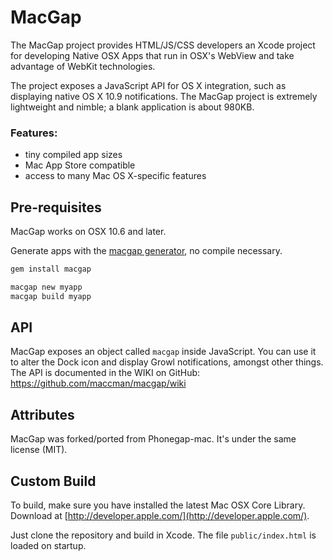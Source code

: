 # MacGap

The MacGap project provides HTML/JS/CSS developers an Xcode project for developing Native OSX Apps that run in OSX's WebView and take advantage of WebKit technologies.

The project exposes a JavaScript API for OS X integration, such as displaying native OS X 10.9 notifications. The MacGap project is extremely lightweight and nimble; a blank application is about 980KB.

### Features:
* tiny compiled app sizes
* Mac App Store compatible
* access to many Mac OS X-specific features

## Pre-requisites

MacGap works on OSX 10.6 and later.

Generate apps with the [macgap generator](http://github.com/maccman/macgap-rb), no compile necessary.
```bash
gem install macgap

macgap new myapp
macgap build myapp
```

## API

MacGap exposes an object called `macgap` inside JavaScript. You can use it to alter the Dock icon and display Growl notifications, amongst other things. The API is documented in the WIKI on GitHub: https://github.com/maccman/macgap/wiki


## Attributes

MacGap was forked/ported from Phonegap-mac. It's under the same license (MIT).

## Custom Build

To build, make sure you have installed the latest Mac OSX Core Library. Download at [http://developer.apple.com/](http://developer.apple.com/).

Just clone the repository and build in Xcode. The file `public/index.html` is loaded on startup.

